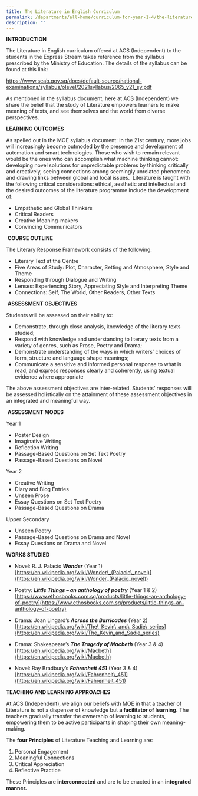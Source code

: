 ```yaml
---
title: The Literature in English Curriculum
permalink: /departments/ell-home/curriculum-for-year-1-4/the-literature-in-english-curriculum/
description: ""
---
```


**INTRODUCTION**

The Literature in English curriculum offered at ACS (Independent) to the students in the Express Stream takes reference from the syllabus prescribed by the Ministry of Education. The details of the syllabus can be found at this link:

<a href="https://www.seab.gov.sg/docs/default-source/national-examinations/syllabus/olevel/2021syllabus/2065_y21_sy.pdf" target="_blank">https://www.seab.gov.sg/docs/default-source/national-examinations/syllabus/olevel/2021syllabus/2065_y21_sy.pdf</a>

As mentioned in the syllabus document, here at ACS (Independent) we share the belief that the study of Literature empowers learners to make meaning of texts, and see themselves and the world from diverse perspectives.

**LEARNING OUTCOMES**

As spelled out in the MOE syllabus document: In the 21st century, more jobs will increasingly become outmoded by the presence and development of automation and smart technologies. Those who wish to remain relevant would be the ones who can accomplish what machine thinking cannot: developing novel solutions for unpredictable problems by thinking critically and creatively, seeing connections among seemingly unrelated phenomena and drawing links between global and local issues.  Literature is taught with the following critical considerations: ethical, aesthetic and intellectual and the desired outcomes of the literature programme include the development of:

*   Empathetic and Global Thinkers
*   Critical Readers
*   Creative Meaning-makers
*   Convincing Communicators

 **COURSE OUTLINE**

The Literary Response Framework consists of the following:

*   Literary Text at the Centre
*   Five Areas of Study: Plot, Character, Setting and Atmosphere, Style and Theme
*   Responding through Dialogue and Writing
*   Lenses: Experiencing Story, Appreciating Style and Interpreting Theme
*   Connections: Self, The World, Other Readers, Other Texts

 **ASSESSMENT OBJECTIVES**

Students will be assessed on their ability to:

*   Demonstrate, through close analysis, knowledge of the literary texts studied;
*   Respond with knowledge and understanding to literary texts from a variety of genres, such as Prose, Poetry and Drama;
*   Demonstrate understanding of the ways in which writers’ choices of form, structure and language shape meanings;
*   Communicate a sensitive and informed personal response to what is read, and express responses clearly and coherently, using textual evidence where appropriate

The above assessment objectives are inter-related. Students’ responses will be assessed holistically on the attainment of these assessment objectives in an integrated and meaningful way.

 **ASSESSMENT MODES**

Year 1

*   Poster Design
*   Imaginative Writing
*   Reflection Writing
*   Passage-Based Questions on Set Text Poetry
*   Passage-Based Questions on Novel

Year 2

*   Creative Writing
*   Diary and Blog Entries
*   Unseen Prose
*   Essay Questions on Set Text Poetry
*   Passage-Based Questions on Drama

Upper Secondary

*   Unseen Poetry
*   Passage-Based Questions on Drama and Novel
*   Essay Questions on Drama and Novel

**WORKS STUDIED**

*   Novel: R. J. Palacio **_Wonder_** (Year 1)  
    [https://en.wikipedia.org/wiki/Wonder\_(Palacio\_novel)](https://en.wikipedia.org/wiki/Wonder_(Palacio_novel))

*   Poetry: **_Little Things – an anthology of poetry_** (Year 1 & 2)  
    [https://www.ethosbooks.com.sg/products/little-things-an-anthology-of-poetry](https://www.ethosbooks.com.sg/products/little-things-an-anthology-of-poetry)

*   Drama: Joan Lingard’s **_Across the Barricades_** (Year 2)  
    [https://en.wikipedia.org/wiki/The\_Kevin\_and\_Sadie\_series](https://en.wikipedia.org/wiki/The_Kevin_and_Sadie_series)

*   Drama: Shakespeare’s **_The Tragedy of Macbeth_** (Year 3 & 4)  
    [https://en.wikipedia.org/wiki/Macbeth](https://en.wikipedia.org/wiki/Macbeth)

*   Novel: Ray Bradbury’s **_Fahrenheit 451_** (Year 3 & 4)  
    [https://en.wikipedia.org/wiki/Fahrenheit\_451](https://en.wikipedia.org/wiki/Fahrenheit_451)

**TEACHING AND LEARNING APPROACHES**

At ACS (Independent), we align our beliefs with MOE in that a teacher of Literature is not a dispenser of knowledge but **a facilitator of learning.** The teachers gradually transfer the ownership of learning to students, empowering them to be active participants in shaping their own meaning-making.

The **four Principles** of Literature Teaching and Learning are:

1.  Personal Engagement
2.  Meaningful Connections
3.  Critical Appreciation
4.  Reflective Practice

These Principles are **interconnected** and are to be enacted in an **integrated manner.**